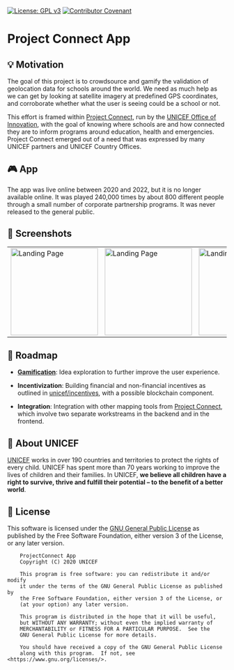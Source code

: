 [![License: GPL v3](https://img.shields.io/badge/License-GPL%20v3-blue.svg)](https://www.gnu.org/licenses/gpl-3.0) [![Contributor Covenant](https://img.shields.io/badge/Contributor%20Covenant-v2.0%20adopted-ff69b4.svg)](code_of_conduct.md)

# Project Connect App

## 💡 Motivation

The goal of this project is to crowdsource and gamify the validation of geolocation data for schools around the world. We need as much help as we can get by looking at satellite imagery at predefined GPS coordinates, and corroborate whether what the user is seeing could be a school or not.

This effort is framed within [Project Connect](https://www.projectconnect.world/), run by the [UNICEF Office of Innovation](https://www.unicef.org/innovation/),  with the goal of knowing where schools are and how connected they are to inform programs around education, health and emergencies. Project Connect emerged out of a need that was expressed by many UNICEF partners and UNICEF Country Offices.

## 🎮 App

The app was live online between 2020 and 2022, but it is no longer available online. It was played 240,000 times by about 800 different people through a small number of corporate partnership programs. It was never released to the general public.

## 👀 Screenshots

<table>
    <tr>
        <td>
            <img src="design-references/v3/Landing%20page.jpg" alt="Landing Page" width="200">
        </td>
        <td>
            <img src="design-references/v3/Tag%20schools%3A1.jpg" alt="Landing Page" width="200">
        </td>
        <td>
            <img src="design-references/v3/Tag%20schools%3A2.jpg" alt="Landing Page" width="200">
        </td>
    </tr>
</table>

## 📂 Roadmap

* **[Gamification](docs/gamification.md)**: Idea exploration to further improve the user experience.

* **Incentivization**: Building financial and non-financial incentives as outlined in [unicef/incentives](https://github.com/unicef/incentives), with a possible blockchain component.

* **Integration**: Integration with other mapping tools from [Project Connect](https://projectconnect.world), which involve two separate workstreams in the backend and in the frontend. 

## 💙 About UNICEF

[UNICEF](https://www.unicef.org/) works in over 190 countries and territories to protect the rights of every child. UNICEF has spent more than 70 years working to improve the lives of children and their families. In UNICEF, **we believe all children have a right to survive, thrive and fulfill their potential – to the benefit of a better world**.

## :memo: License

This software is licensed under the [GNU General Public License](LICENSE) as published by the Free Software Foundation, either version 3 of the License, or
any later version.

```
    ProjectConnect App
    Copyright (C) 2020 UNICEF

    This program is free software: you can redistribute it and/or modify
    it under the terms of the GNU General Public License as published by
    the Free Software Foundation, either version 3 of the License, or
    (at your option) any later version.

    This program is distributed in the hope that it will be useful,
    but WITHOUT ANY WARRANTY; without even the implied warranty of
    MERCHANTABILITY or FITNESS FOR A PARTICULAR PURPOSE.  See the
    GNU General Public License for more details.

    You should have received a copy of the GNU General Public License
    along with this program.  If not, see <https://www.gnu.org/licenses/>.
```
